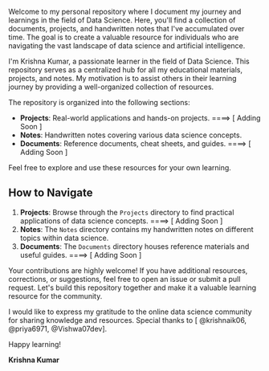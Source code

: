 Welcome to my personal repository where I document my journey and learnings in the field of Data Science. Here, you'll find a collection of documents, projects, and handwritten notes that I've accumulated over time. The goal is to create a valuable resource for individuals who are navigating the vast landscape of data science and artificial intelligence.


I'm Krishna Kumar, a passionate learner in the field of Data Science. This repository serves as a centralized hub for all my educational materials, projects, and notes. My motivation is to assist others in their learning journey by providing a well-organized collection of resources.

The repository is organized into the following sections:

- **Projects**: Real-world applications and hands-on projects.      ====>  [ Adding Soon ]
- **Notes**: Handwritten notes covering various data science concepts.
- **Documents**: Reference documents, cheat sheets, and guides.     ====>  [ Adding Soon ]

Feel free to explore and use these resources for your own learning.



## How to Navigate

1. **Projects**: Browse through the `Projects` directory to find practical applications of data science concepts.   ====>  [ Adding Soon ]
2. **Notes**: The `Notes` directory contains my handwritten notes on different topics within data science.   
3. **Documents**: The `Documents` directory houses reference materials and useful guides.         ====>  [ Adding Soon ]




Your contributions are highly welcome! If you have additional resources, corrections, or suggestions, feel free to open an issue or submit a pull request. Let's build this repository together and make it a valuable learning resource for the community.

I would like to express my gratitude to the online data science community for sharing knowledge and resources. Special thanks to  [ @krishnaik06, @priya6971, @Vishwa07dev].

Happy learning!

**Krishna Kumar**
